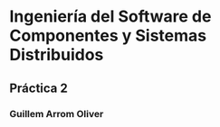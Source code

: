 # Ingeniería del Software de Componentes y Sistemas Distribuidos
## Práctica 2
### Guillem Arrom Oliver
